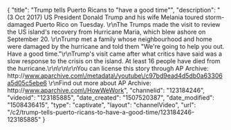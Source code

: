 {
    "title": "Trump tells Puerto Ricans to \"have a good time\"",
    "description": "(3 Oct 2017) US President Donald Trump and his wife Melania toured storm-damaged Puerto Rico on Tuesday. \r\nThe Trumps made the visit to review the US island's recovery from Hurricane Maria, which blew ashore on September 20. \r\nTrump met a family whose neighbourhood and home were damaged by the hurricane and told them \"We're going to help you out. Have a good time.\"\r\nTrump's visit came after what critics have said was a slow response to the crisis on the island. At least 16 people have died from the hurricane.\r\n\r\n\r\nYou can license this story through AP Archive: http:\/\/www.aparchive.com\/metadata\/youtube\/c97bd9ead4d5db0a63306a5d05c5ebe6 \r\nFind out more about AP Archive: http:\/\/www.aparchive.com\/HowWeWork",
    "channelid": "123184246",
    "videoid": "123185885",
    "date_created": "1507520387",
    "date_modified": "1508436415",
    "type": "captivate",
    "layout": "channelVideo",
    "url": "\/c2\/trump-tells-puerto-ricans-to-have-a-good-time\/123184246-123185885"
}